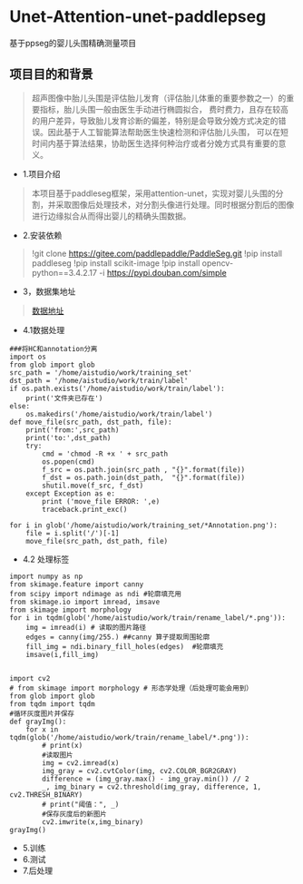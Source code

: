 # Unet-Attention-unet-paddlepseg
基于ppseg的婴儿头围精确测量项目


## 项目目的和背景
> 超声图像中胎儿头围是评估胎儿发育（评估胎儿体重的重要参数之一）的重要指标，胎儿头围一般由医生手动进行椭圆拟合，
> 费时费力，且存在较高的用户差异，导致胎儿发育诊断的偏差，特别是会导致分娩方式决定的错误。因此基于人工智能算法帮助医生快速检测和评估胎儿头围，
> 可以在短时间内基于算法结果，协助医生选择何种治疗或者分娩方式具有重要的意义。


- 1.项目介绍
> 本项目基于paddleseg框架，采用attention-unet，实现对婴儿头围的分割，并采取图像后处理技术，对分割头像进行处理。同时根据分割后的图像进行边缘拟合从而得出婴儿的精确头围数据。

- 2.安装依赖
> !git clone https://gitee.com/paddlepaddle/PaddleSeg.git
> !pip install paddleseg
> !pip install scikit-image
> !pip install opencv-python==3.4.2.17 -i https://pypi.douban.com/simple

- 3，数据集地址
> [数据地址](https://aistudio.baidu.com/aistudio/datasetdetail/100987)

- 4.1数据处理
```
###将HC和annotation分离
import os
from glob import glob
src_path = '/home/aistudio/work/training_set'
dst_path = '/home/aistudio/work/train/label'
if os.path.exists('/home/aistudio/work/train/label'):
    print('文件夹已存在')
else:
    os.makedirs('/home/aistudio/work/train/label')
def move_file(src_path, dst_path, file):
    print('from:',src_path)
    print('to:',dst_path)
    try:
        cmd = 'chmod -R +x ' + src_path
        os.popen(cmd)
        f_src = os.path.join(src_path , "{}".format(file))
        f_dst = os.path.join(dst_path,  "{}".format(file))
        shutil.move(f_src, f_dst)
    except Exception as e:
        print ('move_file ERROR: ',e)
        traceback.print_exc()

for i in glob('/home/aistudio/work/training_set/*Annotation.png'):
    file = i.split('/')[-1]
    move_file(src_path, dst_path, file)
```
- 4.2 处理标签
```
import numpy as np
from skimage.feature import canny 
from scipy import ndimage as ndi #轮廓填充用
from skimage.io import imread, imsave
from skimage import morphology
for i in tqdm(glob('/home/aistudio/work/train/rename_label/*.png')):
    img = imread(i) # 读取的图片路径
    edges = canny(img/255.) ##canny 算子提取周围轮廓
    fill_img = ndi.binary_fill_holes(edges)  #轮廓填充
    imsave(i,fill_img)
    
    
import cv2
# from skimage import morphology # 形态学处理（后处理可能会用到）
from glob import glob
from tqdm import tqdm
#循环灰度图片并保存
def grayImg():
    for x in tqdm(glob('/home/aistudio/work/train/rename_label/*.png')):
        # print(x)
        #读取图片
        img = cv2.imread(x)
        img_gray = cv2.cvtColor(img, cv2.COLOR_BGR2GRAY)
        difference = (img_gray.max() - img_gray.min()) // 2
        _, img_binary = cv2.threshold(img_gray, difference, 1, cv2.THRESH_BINARY)
        # print("阈值：", _)
        #保存灰度后的新图片
        cv2.imwrite(x,img_binary)
grayImg()

```
- 5.训练
- 6.测试
- 7.后处理
